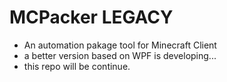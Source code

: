 # MCPacker LEGACY
- An automation pakage tool for Minecraft Client
- a better version based on WPF is developing...
- this repo will be continue.